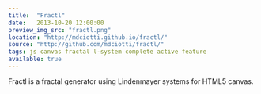```yaml
---
title:  "Fractl"
date:   2013-10-20 12:00:00
preview_img_src: "fractl.png"
location: "http://mdciotti.github.io/fractl/"
source: "http://github.com/mdciotti/fractl/"
tags: js canvas fractal l-system complete active feature
available: true
---
```


Fractl is a fractal generator using Lindenmayer systems for HTML5 canvas.
